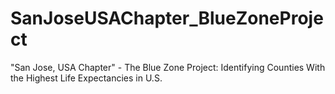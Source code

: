 # SanJoseUSAChapter_BlueZoneProject

"San Jose, USA Chapter" - The Blue Zone Project: Identifying Counties With the Highest Life Expectancies in U.S.